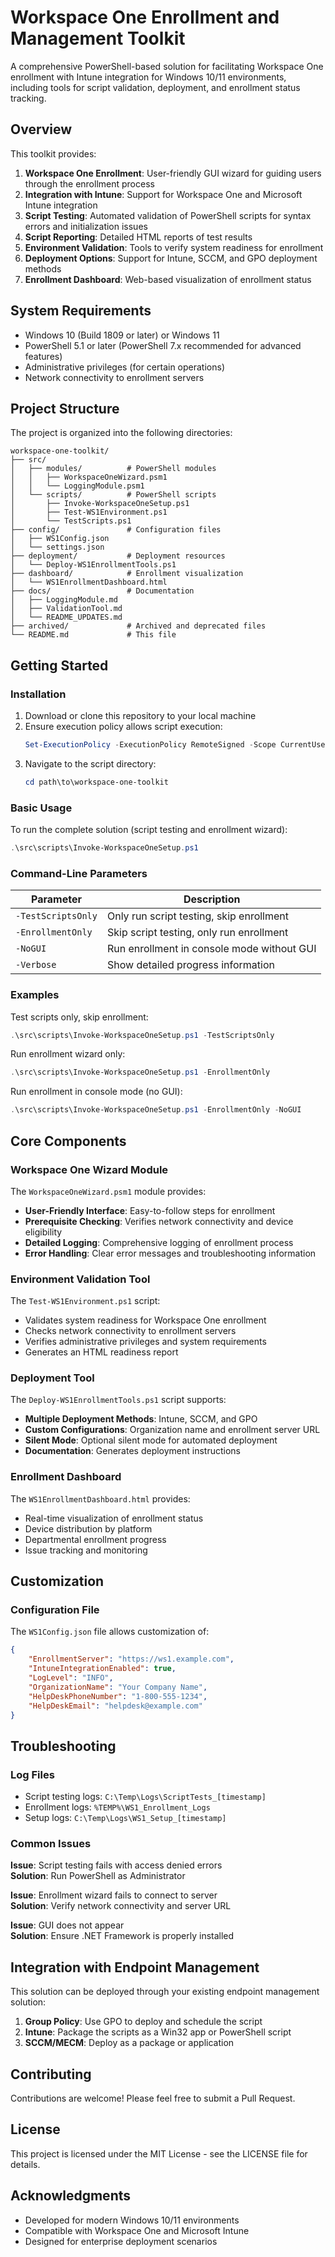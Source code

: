# Workspace One Enrollment and Management Toolkit

A comprehensive PowerShell-based solution for facilitating Workspace One enrollment with Intune integration for Windows 10/11 environments, including tools for script validation, deployment, and enrollment status tracking.

## Overview

This toolkit provides:

1. **Workspace One Enrollment**: User-friendly GUI wizard for guiding users through the enrollment process
2. **Integration with Intune**: Support for Workspace One and Microsoft Intune integration
3. **Script Testing**: Automated validation of PowerShell scripts for syntax errors and initialization issues
4. **Script Reporting**: Detailed HTML reports of test results
5. **Environment Validation**: Tools to verify system readiness for enrollment
6. **Deployment Options**: Support for Intune, SCCM, and GPO deployment methods
7. **Enrollment Dashboard**: Web-based visualization of enrollment status

## System Requirements

- Windows 10 (Build 1809 or later) or Windows 11
- PowerShell 5.1 or later (PowerShell 7.x recommended for advanced features)
- Administrative privileges (for certain operations)
- Network connectivity to enrollment servers

## Project Structure

The project is organized into the following directories:

```
workspace-one-toolkit/
├── src/
│   ├── modules/          # PowerShell modules
│   │   ├── WorkspaceOneWizard.psm1
│   │   └── LoggingModule.psm1
│   └── scripts/          # PowerShell scripts
│       ├── Invoke-WorkspaceOneSetup.ps1
│       ├── Test-WS1Environment.ps1
│       └── TestScripts.ps1
├── config/               # Configuration files
│   ├── WS1Config.json
│   └── settings.json
├── deployment/           # Deployment resources
│   └── Deploy-WS1EnrollmentTools.ps1
├── dashboard/            # Enrollment visualization
│   └── WS1EnrollmentDashboard.html
├── docs/                 # Documentation
│   ├── LoggingModule.md
│   ├── ValidationTool.md
│   └── README_UPDATES.md
├── archived/             # Archived and deprecated files
└── README.md             # This file
```

## Getting Started

### Installation

1. Download or clone this repository to your local machine
2. Ensure execution policy allows script execution:
   ```powershell
   Set-ExecutionPolicy -ExecutionPolicy RemoteSigned -Scope CurrentUser
   ```
3. Navigate to the script directory:
   ```powershell
   cd path\to\workspace-one-toolkit
   ```

### Basic Usage

To run the complete solution (script testing and enrollment wizard):

```powershell
.\src\scripts\Invoke-WorkspaceOneSetup.ps1
```

### Command-Line Parameters

| Parameter | Description |
|-----------|-------------|
| `-TestScriptsOnly` | Only run script testing, skip enrollment |
| `-EnrollmentOnly` | Skip script testing, only run enrollment |
| `-NoGUI` | Run enrollment in console mode without GUI |
| `-Verbose` | Show detailed progress information |

### Examples

Test scripts only, skip enrollment:
```powershell
.\src\scripts\Invoke-WorkspaceOneSetup.ps1 -TestScriptsOnly
```

Run enrollment wizard only:
```powershell
.\src\scripts\Invoke-WorkspaceOneSetup.ps1 -EnrollmentOnly
```

Run enrollment in console mode (no GUI):
```powershell
.\src\scripts\Invoke-WorkspaceOneSetup.ps1 -EnrollmentOnly -NoGUI
```

## Core Components

### Workspace One Wizard Module

The `WorkspaceOneWizard.psm1` module provides:

- **User-Friendly Interface**: Easy-to-follow steps for enrollment
- **Prerequisite Checking**: Verifies network connectivity and device eligibility
- **Detailed Logging**: Comprehensive logging of enrollment process
- **Error Handling**: Clear error messages and troubleshooting information

### Environment Validation Tool

The `Test-WS1Environment.ps1` script:

- Validates system readiness for Workspace One enrollment
- Checks network connectivity to enrollment servers
- Verifies administrative privileges and system requirements
- Generates an HTML readiness report

### Deployment Tool

The `Deploy-WS1EnrollmentTools.ps1` script supports:

- **Multiple Deployment Methods**: Intune, SCCM, and GPO
- **Custom Configurations**: Organization name and enrollment server URL
- **Silent Mode**: Optional silent mode for automated deployment
- **Documentation**: Generates deployment instructions

### Enrollment Dashboard

The `WS1EnrollmentDashboard.html` provides:

- Real-time visualization of enrollment status
- Device distribution by platform
- Departmental enrollment progress
- Issue tracking and monitoring

## Customization

### Configuration File

The `WS1Config.json` file allows customization of:

```json
{
    "EnrollmentServer": "https://ws1.example.com",
    "IntuneIntegrationEnabled": true,
    "LogLevel": "INFO",
    "OrganizationName": "Your Company Name",
    "HelpDeskPhoneNumber": "1-800-555-1234",
    "HelpDeskEmail": "helpdesk@example.com"
}
```

## Troubleshooting

### Log Files

- Script testing logs: `C:\Temp\Logs\ScriptTests_[timestamp]`
- Enrollment logs: `%TEMP%\WS1_Enrollment_Logs`
- Setup logs: `C:\Temp\Logs\WS1_Setup_[timestamp]`

### Common Issues

**Issue**: Script testing fails with access denied errors  
**Solution**: Run PowerShell as Administrator

**Issue**: Enrollment wizard fails to connect to server  
**Solution**: Verify network connectivity and server URL

**Issue**: GUI does not appear  
**Solution**: Ensure .NET Framework is properly installed

## Integration with Endpoint Management

This solution can be deployed through your existing endpoint management solution:

1. **Group Policy**: Use GPO to deploy and schedule the script
2. **Intune**: Package the scripts as a Win32 app or PowerShell script
3. **SCCM/MECM**: Deploy as a package or application

## Contributing

Contributions are welcome! Please feel free to submit a Pull Request.

## License

This project is licensed under the MIT License - see the LICENSE file for details.

## Acknowledgments

- Developed for modern Windows 10/11 environments
- Compatible with Workspace One and Microsoft Intune
- Designed for enterprise deployment scenarios


